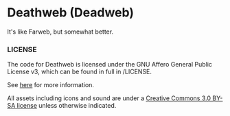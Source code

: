 # Deathweb (Deadweb)
It's like Farweb, but somewhat better.

### LICENSE
The code for Deathweb is licensed under the GNU Affero General Public License v3, which can be found in full in /LICENSE.

See [here](https://www.gnu.org/licenses/why-affero-gpl.html) for more information.

All assets including icons and sound are under a [Creative Commons 3.0 BY-SA license](https://creativecommons.org/licenses/by-sa/3.0/) unless otherwise indicated.